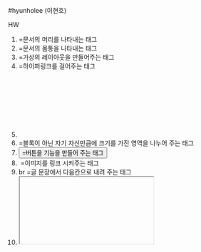 #hyunholee (이현호)

HW 

1. <head>
    =문서의 머리를 나타내는 태그
2. <body>
    =문서의 몸통을 나타내는 태그
3. <div>
    =가상의 레이아웃을 만들어주는 태그
4. <a>
    =하이퍼링크를 걸어주는 태그
5. <svg>
    =백터 이미지를 표현하기 위한 태그-그래픽 마크업
6. <span>
    =블록이 아닌 자기 자신만큼에 크기를 가진 영역을 나누어 주는 태그
7. <button>
    =버튼을 기능을 만들어 주는 태그
8. <img>
    =이미지를 링크 시켜주는 태그
9. br
    =글 문장에서 다음칸으로 내려 주는 태그
10. <iframe>
    =문서안에 프레임을 삽입하여 다른 미디어를 올릴수 있게 해주는 태그
11. <script>
    =외부 스트립트 파일을 링크 시켜주는 태그
12. <noscript>
    =태그가 작동하지 않을 때 대신 내보낼 내용을 담기 위해 쓰인다
13. <meta>
    =웹 페이지의 보이지 않는 정보를 제공하고 문서에 특성을 담고 있는 태그
14. <section>
    =부분, 구역, 영역을 나누는 태그
15. <p>
    =문장을 삽입하게 해주는 태그
16. <h1> ~ <h6>
    =제목 태그로 각 태그마다 크기가 다르다
17. <style>
    =문서의 표현방식을 정의 하고 속성을 부여할 수 있게 해주는 태그
18. <link>
    =외부에 있는 다른 문서를 연결 해주는 태그
19. <hr>
    =객체를 다음 라인(칸)으로 넘겨주는 태그
20. </article>
    =기사(글)을 작성하게 해주는 태그
21. <strong>
    =강조 태그로 글자를 두껍게 표시해주는 태그
21. <input>
    =사용자 입력 태그로 사용자가 웹상에서 필요한 기능을 넣어주는 태그
22. <cufon>
    =캔버스에서 자바스크립트를 이용하여 폰트를 제작 사용을 가능하게 해주는 태그
23. <header>
    =문서에 머리로 독립적인 섹션으로 분리되어 타이틀, 메타 등 문서를 정의하는데 사용되는 태그
24. <canvas>
    =독립적으로 그래픽 미디어를 제작, 사용이 가능하게 해주는 태그
25. <nav>
    =문서를 연결하여 자유롭게 이동이 가능하게 해주는 네비게이션 태그
26. <picture>
    =이미지의 표현과 동영상, 음악등 멀티미디어를 지원하는 태그


